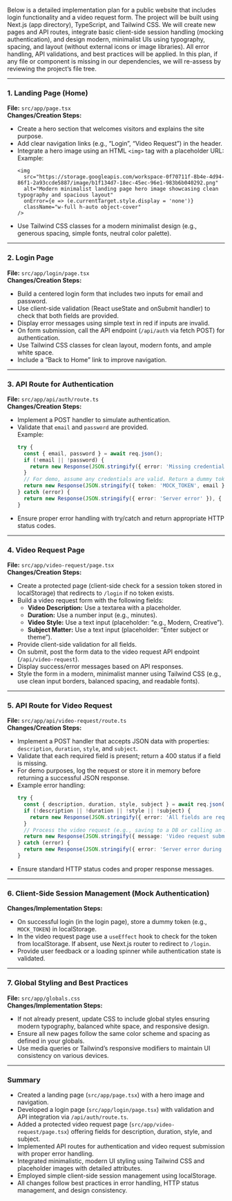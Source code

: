 Below is a detailed implementation plan for a public website that includes login functionality and a video request form. The project will be built using Next.js (app directory), TypeScript, and Tailwind CSS. We will create new pages and API routes, integrate basic client-side session handling (mocking authentication), and design modern, minimalist UIs using typography, spacing, and layout (without external icons or image libraries). All error handling, API validations, and best practices will be applied. In this plan, if any file or component is missing in our dependencies, we will re-assess by reviewing the project’s file tree.

---

### 1. Landing Page (Home)

**File:** `src/app/page.tsx`  
**Changes/Creation Steps:**
- Create a hero section that welcomes visitors and explains the site purpose.
- Add clear navigation links (e.g., “Login”, “Video Request”) in the header.
- Integrate a hero image using an HTML `<img>` tag with a placeholder URL:  
  Example:  
  ```tsx
  <img
    src="https://storage.googleapis.com/workspace-0f70711f-8b4e-4d94-86f1-2a93ccde5887/image/b1f134d7-18ec-45ec-96e1-983b6b040292.png"
    alt="Modern minimalist landing page hero image showcasing clean typography and spacious layout"
    onError={e => (e.currentTarget.style.display = 'none')}
    className="w-full h-auto object-cover"
  />
  ```
- Use Tailwind CSS classes for a modern minimalist design (e.g., generous spacing, simple fonts, neutral color palette).

---

### 2. Login Page

**File:** `src/app/login/page.tsx`  
**Changes/Creation Steps:**
- Build a centered login form that includes two inputs for email and password.
- Use client-side validation (React useState and onSubmit handler) to check that both fields are provided.
- Display error messages using simple text in red if inputs are invalid.
- On form submission, call the API endpoint (`/api/auth` via fetch POST) for authentication.
- Use Tailwind CSS classes for clean layout, modern fonts, and ample white space.
- Include a “Back to Home” link to improve navigation.

---

### 3. API Route for Authentication

**File:** `src/app/api/auth/route.ts`  
**Changes/Creation Steps:**
- Implement a POST handler to simulate authentication.
- Validate that `email` and `password` are provided.  
  Example:
  ```ts
  try {
    const { email, password } = await req.json();
    if (!email || !password) {
      return new Response(JSON.stringify({ error: 'Missing credentials' }), { status: 400 });
    }
    // For demo, assume any credentials are valid. Return a dummy token.
    return new Response(JSON.stringify({ token: 'MOCK_TOKEN', email }), { status: 200 });
  } catch (error) {
    return new Response(JSON.stringify({ error: 'Server error' }), { status: 500 });
  }
  ```
- Ensure proper error handling with try/catch and return appropriate HTTP status codes.

---

### 4. Video Request Page

**File:** `src/app/video-request/page.tsx`  
**Changes/Creation Steps:**
- Create a protected page (client-side check for a session token stored in localStorage) that redirects to `/login` if no token exists.
- Build a video request form with the following fields:
  - **Video Description:** Use a textarea with a placeholder.
  - **Duration:** Use a number input (e.g., minutes).
  - **Video Style:** Use a text input (placeholder: “e.g., Modern, Creative”).
  - **Subject Matter:** Use a text input (placeholder: “Enter subject or theme”).
- Provide client-side validation for all fields.
- On submit, post the form data to the video request API endpoint (`/api/video-request`).
- Display success/error messages based on API responses.
- Style the form in a modern, minimalist manner using Tailwind CSS (e.g., use clean input borders, balanced spacing, and readable fonts).

---

### 5. API Route for Video Request

**File:** `src/app/api/video-request/route.ts`  
**Changes/Creation Steps:**
- Implement a POST handler that accepts JSON data with properties: `description`, `duration`, `style`, and `subject`.
- Validate that each required field is present; return a 400 status if a field is missing.
- For demo purposes, log the request or store it in memory before returning a successful JSON response.
- Example error handling:
  ```ts
  try {
    const { description, duration, style, subject } = await req.json();
    if (!description || !duration || !style || !subject) {
      return new Response(JSON.stringify({ error: 'All fields are required' }), { status: 400 });
    }
    // Process the video request (e.g., saving to a DB or calling an AI service later).
    return new Response(JSON.stringify({ message: 'Video request submitted successfully' }), { status: 200 });
  } catch (error) {
    return new Response(JSON.stringify({ error: 'Server error during submission' }), { status: 500 });
  }
  ```
- Ensure standard HTTP status codes and proper response messages.

---

### 6. Client-Side Session Management (Mock Authentication)

**Changes/Implementation Steps:**
- On successful login (in the login page), store a dummy token (e.g., `MOCK_TOKEN`) in localStorage.
- In the video request page use a `useEffect` hook to check for the token from localStorage. If absent, use Next.js router to redirect to `/login`.
- Provide user feedback or a loading spinner while authentication state is validated.

---

### 7. Global Styling and Best Practices

**File:** `src/app/globals.css`  
**Changes/Implementation Steps:**
- If not already present, update CSS to include global styles ensuring modern typography, balanced white space, and responsive design.
- Ensure all new pages follow the same color scheme and spacing as defined in your globals.
- Use media queries or Tailwind’s responsive modifiers to maintain UI consistency on various devices.

---

### Summary

- Created a landing page (`src/app/page.tsx`) with a hero image and navigation.  
- Developed a login page (`src/app/login/page.tsx`) with validation and API integration via `/api/auth/route.ts`.  
- Added a protected video request page (`src/app/video-request/page.tsx`) offering fields for description, duration, style, and subject.  
- Implemented API routes for authentication and video request submission with proper error handling.  
- Integrated minimalistic, modern UI styling using Tailwind CSS and placeholder images with detailed attributes.  
- Employed simple client-side session management using localStorage.  
- All changes follow best practices in error handling, HTTP status management, and design consistency.
